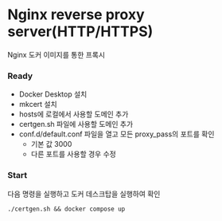 # Nginx reverse proxy server(HTTP/HTTPS)

Nginx 도커 이미지를 통한 프록시

### Ready
- Docker Desktop 설치
- mkcert 설치
- hosts에 로컬에서 사용할 도메인 추가
- certgen.sh 파일에 사용할 도메인 추가
- conf.d/default.conf 파일을 열고 모든 proxy_pass의 포트를 확인
  - 기본 값 3000
  - 다른 포트를 사용할 경우 수정

### Start
다음 명령을 실행하고 도커 데스크탑을 실행하여 확인
```
./certgen.sh && docker compose up
```